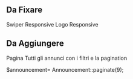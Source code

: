 ## Da Fixare
Swiper Responsive
Logo Responsive
## Da Aggiungere
Pagina Tutti gli annunci con i filtri e la pagination

$announcement= Announcement::paginate(9);